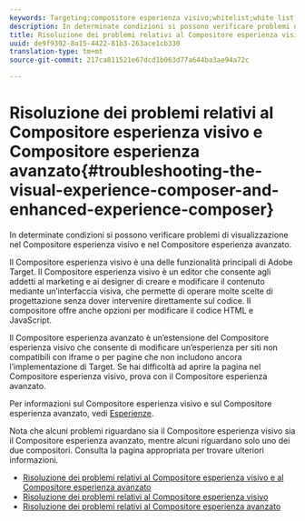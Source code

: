 ```yaml
---
keywords: Targeting;compositore esperienza visivo;whitelist;white list;compositore esperienza visivo avanzato;VEC;risoluzione dei problemi del compositore esperienza visivo;risoluzione dei problemi;compositore esperienza avanzato;TLS;TLS 1.2
description: In determinate condizioni si possono verificare problemi di visualizzazione nel Compositore esperienza visivo e nel Compositore esperienza avanzato.
title: Risoluzione dei problemi relativi al Compositore esperienza visivo e Compositore esperienza avanzato
uuid: de9f9392-8a15-4422-81b3-263ace1cb330
translation-type: tm+mt
source-git-commit: 217ca811521e67dcd1b063d77a644ba3ae94a72c

---
```



# Risoluzione dei problemi relativi al Compositore esperienza visivo e Compositore esperienza avanzato{#troubleshooting-the-visual-experience-composer-and-enhanced-experience-composer}

In determinate condizioni si possono verificare problemi di visualizzazione nel Compositore esperienza visivo e nel Compositore esperienza avanzato.

Il Compositore esperienza visivo è una delle funzionalità principali di Adobe Target. Il Compositore esperienza visivo è un editor che consente agli addetti al marketing e ai designer di creare e modificare il contenuto mediante un’interfaccia visiva, che permette di operare molte scelte di progettazione senza dover intervenire direttamente sul codice. Il compositore offre anche opzioni per modificare il codice HTML e JavaScript.

Il Compositore esperienza avanzato è un’estensione del Compositore esperienza visivo che consente di modificare un’esperienza per siti non compatibili con iframe o per pagine che non includono ancora l’implementazione di Target. Se hai difficoltà ad aprire la pagina nel Compositore esperienza visivo, prova con il Compositore esperienza avanzato.

Per informazioni sul Compositore esperienza visivo e sul Compositore esperienza avanzato, vedi [Esperienze](../../../c-experiences/experiences.md#concept_A2E10F6AFB3D4AEAB6951EE14688848D).

Nota che alcuni problemi riguardano sia il Compositore esperienza visivo sia il Compositore esperienza avanzato, mentre alcuni riguardano solo uno dei due compositori. Consulta la pagina appropriata per trovare ulteriori informazioni.

* [Risoluzione dei problemi relativi al Compositore esperienza visivo e al Compositore esperienza avanzato](/help/c-experiences/c-visual-experience-composer/r-troubleshoot-composer/issues-related-to-the-visual-experience-composer-vec-and-enhanced-experience-composer-eec.md)
* [Risoluzione dei problemi relativi al Compositore esperienza visivo](/help/c-experiences/c-visual-experience-composer/r-troubleshoot-composer/troubleshooting-issues-related-to-the-visual-experience-composer-vec.md)
* [Risoluzione dei problemi relativi al Compositore esperienza avanzato](/help/c-experiences/c-visual-experience-composer/r-troubleshoot-composer/troubleshooting-issues-related-to-the-enhanced-experience-composer-eec.md)